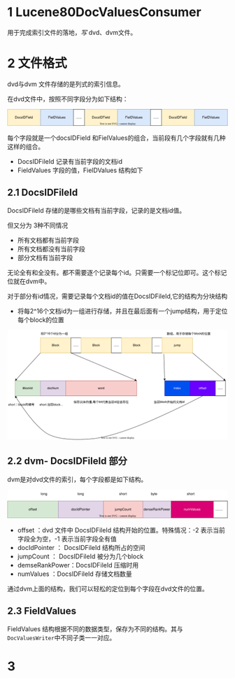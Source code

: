 # 1 Lucene80DocValuesConsumer

用于完成索引文件的落地，*写* dvd、dvm文件。



# 2  文件格式

dvd与dvm 文件存储的是列式的索引信息。

在dvd文件中，按照不同字段分为如下结构：

![dvd.drawio](dvd.drawio.svg)

每个字段就是一个docsIDField 和FielValues的组合，当前段有几个字段就有几种这样的组合。

- DocsIDFileId  记录有当前字段的文档id
- FieldValues  字段的值，FielDValues   结构如下



## 2.1 DocsIDFileId  

DocsIDFileId   存储的是哪些文档有当前字段，记录的是文档id值。

但又分为 3种不同情况

- 所有文档都有当前字段
- 所有文档都没有当前字段
- 部分文档有当前字段

无论全有和全没有。都不需要逐个记录每个id。只需要一个标记位即可。这个标记位就在dvm中。



对于部分有id情况，需要记录每个文档id的值在DocsIDFileId,它的结构为分块结构

- 将每2^16个文档id为一组进行存储，并且在最后面有一个jump结构，用于定位每个block的位置





![dvd-docId](dvd-docId.svg)





## 2.2 dvm- DocsIDFileId  部分

dvm是对dvd文件的索引，每个字段都是如下结构。



![dvm](dvm.svg)



- offset ：dvd 文件中 DocsIDFileId   结构开始的位置。特殊情况：-2 表示当前字段全为空，-1 表示当前字段全有值
- docIdPointer ： DocsIDFileId    结构所占的空间
- jumpCount ： DocsIDFileId   被分为几个block
- demseRankPower：DocsIDFileId    压缩时用
- numValues ：DocsIDFileId 存储文档数量



通过dvm上面的结构，我们可以轻松的定位到每个字段在dvd文件的位置。







## 2.3 FieldValues  

FieldValues   结构根据不同的数据类型，保存为不同的结构。其与 `DocValuesWriter`中不同子类一一对应。



# 3 